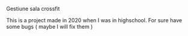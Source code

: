 Gestiune sala crossfit

This is a project made in 2020 when I was in highschool. For sure have some  bugs ( maybe I will fix them )
